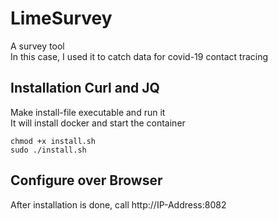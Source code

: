 # LimeSurvey  
A survey tool  
In this case, I used it to catch data for covid-19 contact tracing  

## Installation Curl and JQ  
Make install-file executable and run it  
It will install docker and start the container  
```
chmod +x install.sh
sudo ./install.sh
``` 

## Configure over Browser  
After installation is done, call http://IP-Address:8082  